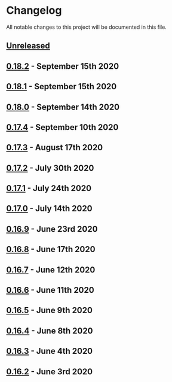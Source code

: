 # Changelog

All notable changes to this project will be documented in this file.

## [Unreleased][HEAD]

## [0.18.2] - September 15th 2020



## [0.18.1] - September 15th 2020



## [0.18.0] - September 14th 2020



## [0.17.4] - September 10th 2020



## [0.17.3] - August 17th 2020



## [0.17.2] - July 30th 2020



## [0.17.1] - July 24th 2020



## [0.17.0] - July 14th 2020



## [0.16.9] - June 23rd 2020



## [0.16.8] - June 17th 2020



## [0.16.7] - June 12th 2020



## [0.16.6] - June 11th 2020



## [0.16.5] - June 9th 2020



## [0.16.4] - June 8th 2020



## [0.16.3] - June 4th 2020



## [0.16.2] - June 3rd 2020



[0.16.2]: https://github.com/Esri/solution.js/compare/a41f3b856898e7fbac679ffb44de1c38f55260e3...v0.16.2 "v0.16.2"
[0.16.3]: https://github.com/Esri/solution.js/compare/v0.16.2...v0.16.3 "v0.16.3"
[0.16.4]: https://github.com/Esri/solution.js/compare/v0.16.3...v0.16.4 "v0.16.4"
[0.16.5]: https://github.com/Esri/solution.js/compare/v0.16.4...v0.16.5 "v0.16.5"
[0.16.6]: https://github.com/Esri/solution.js/compare/v0.16.5...v0.16.6 "v0.16.6"
[0.16.7]: https://github.com/Esri/solution.js/compare/v0.16.6...v0.16.7 "v0.16.7"
[0.16.8]: https://github.com/Esri/solution.js/compare/v0.16.7...v0.16.8 "v0.16.8"
[0.16.9]: https://github.com/Esri/solution.js/compare/v0.16.8...v0.16.9 "v0.16.9"
[0.17.0]: https://github.com/Esri/solution.js/compare/v0.16.9...v0.17.0 "v0.17.0"
[0.17.1]: https://github.com/Esri/solution.js/compare/v0.17.0...v0.17.1 "v0.17.1"
[0.17.2]: https://github.com/Esri/solution.js/compare/v0.17.1...v0.17.2 "v0.17.2"
[0.17.3]: https://github.com/Esri/solution.js/compare/v0.17.2...v0.17.3 "v0.17.3"
[0.17.4]: https://github.com/Esri/solution.js/compare/v0.17.3...v0.17.4 "v0.17.4"
[0.18.0]: https://github.com/Esri/solution.js/compare/v0.17.4...v0.18.0 "v0.18.0"
[0.18.1]: https://github.com/Esri/solution.js/compare/v0.18.0...v0.18.1 "v0.18.1"
[0.18.2]: https://github.com/Esri/solution.js/compare/v0.18.1...v0.18.2 "v0.18.2"
[HEAD]: https://github.com/Esri/solution.js/compare/v0.18.2...HEAD "Unreleased Changes"

